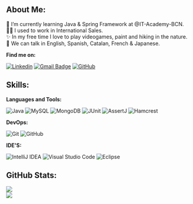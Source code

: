 ## About Me:

🌱 I’m currently learning Java & Spring Framework at @IT-Academy-BCN.<br>
👩‍💼 I used to work in International Sales.<br>
✨ In my free time I love to play videogames, paint and hiking in the nature.<br>
💬 We can talk in English, Spanish, Catalan, French & Japanese.<br>


**Find me on:**

[![Linkedin](https://img.shields.io/badge/-Linkedin-blue?style=flat&logo=Linkedin&logoColor=white&link=https://https://www.linkedin.com/in/ainoa-aran/)](https://www.linkedin.com/in/ainoa-aran/)
[![Gmail Badge](https://img.shields.io/badge/-Gmail-c71610?style=flat&logo=Gmail&logoColor=white&link=mailto:ainoa.aam@gmail.com)](mailto:ainoa.aam@gmail.com)
[![GitHub](https://img.shields.io/badge/Follow-fafcff.svg?style=flat&logo=github&logoColor=black)](https://github.com/Ainoaran)


## Skills:

**Languages and Tools:**

![Java](https://img.shields.io/badge/java-%23ED8B00.svg?style=flat&logo=openjdk&logoColor=white)
![MySQL](https://img.shields.io/badge/mysql-4479A1.svg?style=flat&logo=mysql&logoColor=white) 
![MongoDB](https://img.shields.io/badge/MongoDB-%234ea94b.svg?style=flat&logo=mongodb&logoColor=white) 
![JUnit](https://img.shields.io/badge/-JUnit-25A162?logo=junit&logoColor=white)
![AssertJ](https://img.shields.io/badge/-AssertJ-yellow?logoColor=white)
![Hamcrest](https://img.shields.io/badge/-Hamcrest-red?logoColor=white)

**DevOps:**

![Git](https://img.shields.io/badge/git-%23F05033.svg?style=flat&logo=git&logoColor=white) 
![GitHub](https://img.shields.io/badge/github-%23121011.svg?style=flat&logo=github&logoColor=white)

**IDE'S:**

![IntelliJ IDEA](https://img.shields.io/badge/-IntelliJ%20IDEA-000000?style=flat&logo=intellij-idea&logoColor=white)
![Visual Studio Code](https://img.shields.io/badge/-Visual%20Studio%20Code-0380fc?style=flat&logo=visual-studio-code&logoColor=007ACC)
![Eclipse](https://img.shields.io/badge/-Eclipse-044382?style=flat&logo=eclipse-ide&logoColor=orange)

## GitHub Stats:

![](https://github-readme-stats.vercel.app/api?username=ariamdev&theme=tokyonight&hide_border=false&include_all_commits=false&count_private=false)<br/>
![](https://github-readme-streak-stats.herokuapp.com/?user=ariamdev&theme=tokyonight&hide_border=false)<br/>
